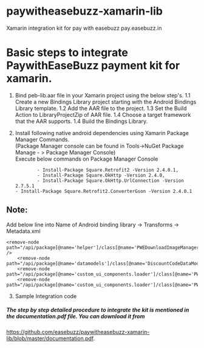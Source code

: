 # paywitheasebuzz-xamarin-lib
Xamarin integration kit for pay with easebuzz pay.easebuzz.in


# Basic steps to integrate PaywithEaseBuzz payment kit for xamarin.

 1. Bind peb-lib.aar file in your Xamarin project using the below step's.
	1.1 Create a new Bindings Library project starting with the Android Bindings Library template.
	1.2 Add the AAR file to the project.
	1.3 Set the Build Action to LibraryProjectZip of AAR file.
	1.4 Choose a target framework that the AAR supports.
	1.4 Build the Bindings Library.

 2. Install following native android dependencies using Xamarin Package Manager Commands.<br/>
	(Package Manager console can be found in Tools->NuGet Package Manage - > Package Manager Console) <br/>
 	Execute below commands on Package Manager Console <br/>

                - Install-Package Square.Retrofit2 -Version 2.4.0.1,
                - Install-Package Square.OkHttp -Version 2.4.0,
                - Install-Package Square.OkHttp.UrlConnection -Version 2.7.5.1 
		- Install-Package Square.Retrofit2.ConverterGson -Version 2.4.0.1 

  ## Note:
  Add below line into Name of Android binding library →  Transforms -> Metadata.xml <br/>
	
	<remove-node path="/api/package[@name='helper']/class[@name='PWEDownloadImageManager']" />
        <remove-node path="/api/package[@name='datamodels']/class[@name='DiscountCodeDataModel']"/>
        <remove-node path="/api/package[@name='custom_ui_components.loader']/class[@name='PWELoaderAnimation.10']"/>
        <remove-node path="/api/package[@name='custom_ui_components.loader']/class[@name='PWELoaderAnimation.11']"/>
	
                                         
 3. Sample Integration code

##### The step by step detailed procedure to integrate the kit is mentioned in the documentation.pdf file. You can download it from 
  https://github.com/easebuzz/paywitheasebuzz-xamarin-lib/blob/master/documentation.pdf.

               
